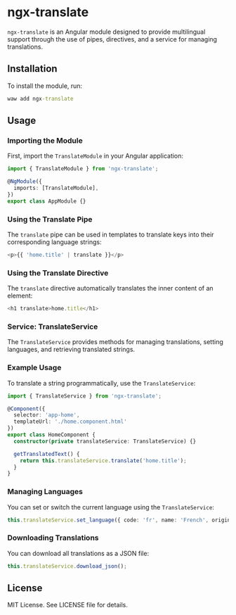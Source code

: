 # ngx-translate

`ngx-translate` is an Angular module designed to provide multilingual support through the use of pipes, directives, and a service for managing translations.

## Installation

To install the module, run:
```cmd
waw add ngx-translate
```
## Usage

### Importing the Module

First, import the `TranslateModule` in your Angular application:
```Typescript
import { TranslateModule } from 'ngx-translate';

@NgModule({
  imports: [TranslateModule],
})
export class AppModule {}
```
### Using the Translate Pipe

The `translate` pipe can be used in templates to translate keys into their corresponding language strings:
```Typescript
<p>{{ 'home.title' | translate }}</p>
```
### Using the Translate Directive

The `translate` directive automatically translates the inner content of an element:
```Typescript
<h1 translate>home.title</h1>
```
### Service: TranslateService

The `TranslateService` provides methods for managing translations, setting languages, and retrieving translated strings.

### Example Usage

To translate a string programmatically, use the `TranslateService`:
```Typescript
import { TranslateService } from 'ngx-translate';

@Component({
  selector: 'app-home',
  templateUrl: './home.component.html'
})
export class HomeComponent {
  constructor(private translateService: TranslateService) {}

  getTranslatedText() {
    return this.translateService.translate('home.title');
  }
}
```
### Managing Languages

You can set or switch the current language using the `TranslateService`:
```Typescript
this.translateService.set_language({ code: 'fr', name: 'French', origin: 'French' });
```
### Downloading Translations

You can download all translations as a JSON file:
```Typescript
this.translateService.download_json();
```
## License

MIT License. See LICENSE file for details.
